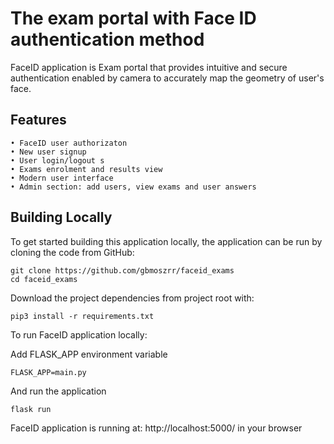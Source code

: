 # The exam portal with Face ID authentication method
         
FaceID application is Exam portal that provides intuitive and secure authentication enabled by camera to accurately map the geometry of user's face.

## Features
    • FaceID user authorizaton 
    • New user signup 
    • User login/logout s
    • Exams enrolment and results view
    • Modern user interface 
    • Admin section: add users, view exams and user answers

## Building Locally
To get started building this application locally, the application can be run by cloning the code from GitHub:
``` 
git clone https://github.com/gbmoszrr/faceid_exams
cd faceid_exams
``` 

Download the project dependencies from project root with:
``` 
pip3 install -r requirements.txt
``` 

To run FaceID application locally:

Add FLASK_APP environment variable
``` 
FLASK_APP=main.py
``` 
And run the application
``` 
flask run
``` 

FaceID application is running at: http://localhost:5000/ in your browser
